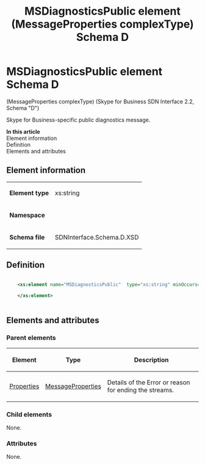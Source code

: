 ﻿---
title: MSDiagnosticsPublic element (MessageProperties complexType) Schema D
description: Describes the Schema D iteration of the MSDiagnosticsPublic (MessageProperties complexType) element and provides the element's definition.
TOCTitle: MSDiagnosticsPublic element (MessageProperties complexType)
ms:assetid: 807f4528-0481-ff44-770c-d227b08939e0
ms:mtpsurl: https://msdn.microsoft.com/library/Mt170929(v=office.16)
ms:contentKeyID: 65855503
ms.date: 08/24/2015
mtps_version: v=office.16
dev_langs:
- xml
---

# MSDiagnosticsPublic element Schema D

(MessageProperties complexType) (Skype for Business SDN Interface 2.2, Schema "D")

Skype for Business-specific public diagnostics message.


**In this article**  
Element information  
Definition  
Elements and attributes  

## Element information

<table>
<colgroup>
<col />
<col />
</colgroup>
<tbody>
<tr class="odd">
<td><p><strong>Element type</strong></p></td>
<td><p>xs:string</p></td>
</tr>
<tr class="even">
<td><p><strong>Namespace</strong></p></td>
<td><p></p></td>
</tr>
<tr class="odd">
<td><p><strong>Schema file</strong></p></td>
<td><p>SDNInterface.Schema.D.XSD</p></td>
</tr>
</tbody>
</table>


## Definition

```xml

    <xs:element name="MSDiagnosticsPublic"  type="xs:string" minOccurs="0">
    
    </xs:element>
  
```

## Elements and attributes

### Parent elements

<table>
<colgroup>
<col />
<col />
<col />
</colgroup>
<thead>
<tr class="header">
<th><p>Element</p></th>
<th><p>Type</p></th>
<th><p>Description</p></th>
</tr>
</thead>
<tbody>
<tr class="odd">
<td><p><a href="properties-element-messagetype-complextype-skype-for-business-sdn-interface-2-2-schema-d.md">Properties</a></p></td>
<td><p><a href="messageproperties-complextype-skype-for-business-sdn-interface-2-2-schema-d.md">MessageProperties</a></p></td>
<td><p>Details of the Error or reason for ending the streams.</p></td>
</tr>
</tbody>
</table>


### Child elements

None.

### Attributes

None.

